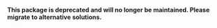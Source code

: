 **This package is deprecated and will no longer be maintained. Please migrate to alternative solutions.**

